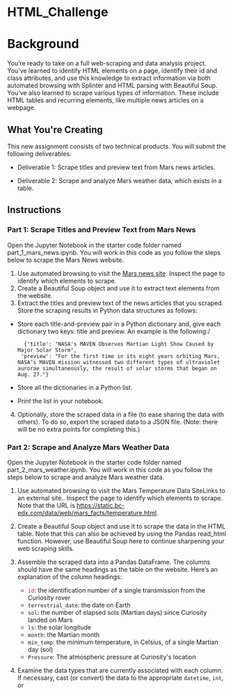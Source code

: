 # **HTML_Challenge**

# **Background**
You’re ready to take on a full web-scraping and data analysis project. You’ve learned to identify HTML elements on a page, identify their id and class attributes, and use this knowledge to extract information via both automated browsing with Splinter and HTML parsing with Beautiful Soup. You’ve also learned to scrape various types of information. These include HTML tables and recurring elements, like multiple news articles on a webpage.

## **What You're Creating**
This new assignment consists of two technical products. You will submit the following deliverables:

  * Deliverable 1: Scrape titles and preview text from Mars news articles.

  * Deliverable 2: Scrape and analyze Mars weather data, which exists in a table.

## **Instructions**
### **Part 1: Scrape Titles and Preview Text from Mars News**
Open the Jupyter Notebook in the starter code folder named part_1_mars_news.ipynb. You will work in this code as you follow the steps below to scrape the Mars News website.

  1. Use automated browsing to visit the [Mars news site](https://static.bc-edx.com/data/web/mars_news/index.html). Inspect the page to identify which elements to scrape.
  2. Create a Beautiful Soup object and use it to extract text elements from the website.
  3. Extract the titles and preview text of the news articles that you scraped. Store the scraping results in Python data structures as follows:
 * Store each title-and-preview pair in a Python dictionary and, give each dictionary two keys: title and preview. An example is the following:/

         {'title': "NASA's MAVEN Observes Martian Light Show Caused by Major Solar Storm", 
        'preview': "For the first time in its eight years orbiting Mars, NASA’s MAVEN mission witnessed two different types of ultraviolet aurorae simultaneously, the result of solar storms that began on Aug. 27."}
  
  * Store all the dictionaries in a Python list.

  * Print the list in your notebook.

4. Optionally, store the scraped data in a file (to ease sharing the data with others). To do so, export the scraped data to a JSON file. (Note: there will be no extra points for completing this.)

### **Part 2: Scrape and Analyze Mars Weather Data**
Open the Jupyter Notebook in the starter code folder named part_2_mars_weather.ipynb. You will work in this code as you follow the steps below to scrape and analyze Mars weather data.

1. Use automated browsing to visit the Mars Temperature Data SiteLinks to an external site.. Inspect the page to identify which elements to scrape. Note that the URL is https://static.bc-edx.com/data/web/mars_facts/temperature.html.
2. Create a Beautiful Soup object and use it to scrape the data in the HTML table. Note that this can also be achieved by using the Pandas read_html function. However, use Beautiful Soup here to continue sharpening your web scraping skills.
3. Assemble the scraped data into a Pandas DataFrame. The columns should have the same headings as the table on the website. Here’s an explanation of the column headings:

    * <code style="color: red;" >id</code>: the identification number of a single transmission from the Curiosity rover
    * <code>terrestrial_date</code>: the date on Earth
    * <code>sol</code>: the number of elapsed sols (Martian days) since Curiosity landed on Mars
    * <code>ls</code>: the solar longitude
    * <code>month</code>: the Martian month
    * <code>min_temp</code>: the minimum temperature, in Celsius, of a single Martian day (sol)
    * <code>Pressure</code>: The atmospheric pressure at Curiosity's location
  
4. Examine the data types that are currently associated with each column. If necessary, cast (or convert) the data to the appropriate <code>datetime</code>, <code>int</code>, or 





















     


